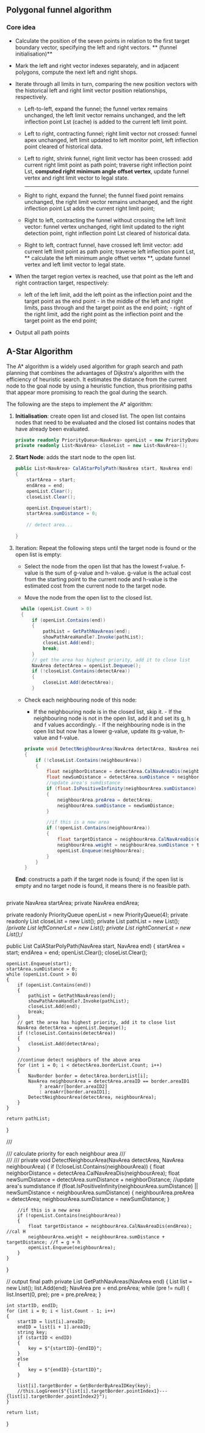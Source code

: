 ## Polygonal funnel algorithm

### Core idea

- Calculate the position of the seven points in relation to the first target boundary vector, specifying the left and right vectors. ** (funnel initialisation)**

- Mark the left and right vector indexes separately, and in adjacent polygons, compute the next left and right shops.

- Iterate through all limits in turn, comparing the new position vectors with the historical left and right limit vector position relationships, respectively.

  - Left-to-left, expand the funnel; the funnel vertex remains unchanged, the left limit vector remains unchanged, and the left inflection point Lst (cache) is added to the current left limit point.

  - Left to right, contracting funnel; right limit vector not crossed: funnel apex unchanged, left limit updated to left monitor point, left inflection point cleared of historical data.

  - Left to right, shrink funnel, right limit vector has been crossed: add current right limit point as path point; traverse right inflection point Lst, **computed right minimum angle offset vertex**, update funnel vertex and right limit vector to legal state.

    ---------------------------------------------------------------------------------------------------------

  - Right to right, expand the funnel; the funnel fixed point remains unchanged, the right limit vector remains unchanged, and the right inflection point Lst adds the current right limit point;

  - Right to left, contracting the funnel without crossing the left limit vector: funnel vertex unchanged, right limit updated to the right detection point, right inflection point Lst cleared of historical data.

  - Right to left, contract funnel, have crossed left limit vector: add current left limit point as path point; traverse left inflection point Lst, ** calculate the left minimum angle offset vertex **, update funnel vertex and left limit vector to legal state.

- When the target region vertex is reached, use that point as the left and right contraction target, respectively:

  - left of the left limit, add the left point as the inflection point and the target point as the end point - in the middle of the left and right limits, pass through and the target point as the end point; - right of the right limit, add the right point as the inflection point and the target point as the end point;

- Output all path points

## A-Star Algorithm

The A* algorithm is a widely used algorithm for graph search and path planning that combines the advantages of Dijkstra's algorithm with the efficiency of heuristic search. It estimates the distance from the current node to the goal node by using a heuristic function, thus prioritising paths that appear more promising to reach the goal during the search.

The following are the steps to implement the A* algorithm:

1. **Initialisation**: create open list and closed list. The open list contains nodes that need to be evaluated and the closed list contains nodes that have already been evaluated.
    ```c#
   private readonly PriorityQueue<NavArea> openList = new PriorityQueue<NavArea>(4); //优先级队列
   private readonly List<NavArea> closeList = new List<NavArea>();
   ```
2. **Start Node**: adds the start node to the open list.
   ```c#
   public List<NavArea> CalAStarPolyPath(NavArea start, NavArea end)
   {
       startArea = start;
       endArea = end;
       openList.Clear();
       closeList.Clear();
   
       openList.Enqueue(start);
       startArea.sumDistance = 0;
       
       // detect area...
       
   }
   ```
3. Iteration: Repeat the following steps until the target node is found or the open list is empty:

   - Select the node from the open list that has the lowest f-value. f-value is the sum of g-value and h-value. g-value is the actual cost from the starting point to the current node and h-value is the estimated cost from the current node to the target node.

   - Move the node from the open list to the closed list.
   ```C#
     while (openList.Count > 0)
     {
         if (openList.Contains(end))
         {
             pathList = GetPathNavAreas(end);
             showPathAreaHandle?.Invoke(pathList);
             closeList.Add(end);
             break;
         }
         // get the area has highest priority, add it to close list
         NavArea detectArea = openList.Dequeue();
         if (!closeList.Contains(detectArea))
         {
             closeList.Add(detectArea);
         }
     ```
   - Check each neighbouring node of this node:

     - If the neighbouring node is in the closed list, skip it. - If the neighbouring node is not in the open list, add it and set its g, h and f values accordingly. - If the neighbouring node is in the open list but now has a lower g-value, update its g-value, h-value and f-value.
     ```c#
     private void DetectNeighbourArea(NavArea detectArea, NavArea neighbourArea)
     {
         if (!closeList.Contains(neighbourArea))
         { 
             float neighborDistance = detectArea.CalNavAreaDis(neighbourArea);
             float newSumDistance = detectArea.sumDistance + neighborDistance;
             //update area's sumdistance
             if (float.IsPositiveInfinity(neighbourArea.sumDistance) || newSumDistance < neighbourArea.sumDistance)
             {
                 neighbourArea.preArea = detectArea;
                 neighbourArea.sumDistance = newSumDistance;
             }
     
             //if this is a new area
             if (!openList.Contains(neighbourArea))
             {
                 float targetDistance = neighbourArea.CalNavAreaDis(endArea); //cal H
                 neighbourArea.weight = neighbourArea.sumDistance + targetDistance; //f = g + h
                 openList.Enqueue(neighbourArea);
             }
         }
     }
     ```
    **End**: constructs a path if the target node is found; if the open list is empty and no target node is found, it means there is no feasible path.
   ```C#
private NavArea startArea;
private NavArea endArea;

private readonly PriorityQueue<NavArea> openList = new PriorityQueue<NavArea>(4);
private readonly List<NavArea> closeList = new List<NavArea>();
private List<NavArea> pathList = new List<NavArea>();
/*private List<int> leftConnerLst = new List<int>();
private List<int> rightConnerLst = new List<int>();*/

public List<NavArea> CalAStarPolyPath(NavArea start, NavArea end)
{
    startArea = start;
    endArea = end;
    openList.Clear();
    closeList.Clear();

    openList.Enqueue(start);
    startArea.sumDistance = 0;
    while (openList.Count > 0)
    {
        if (openList.Contains(end))
        {
            pathList = GetPathNavAreas(end);
            showPathAreaHandle?.Invoke(pathList);
            closeList.Add(end);
            break;
        }
        // get the area has highest priority, add it to close list
        NavArea detectArea = openList.Dequeue();
        if (!closeList.Contains(detectArea))
        {
            closeList.Add(detectArea);
        }

        //continue detect neighbors of the above area
        for (int i = 0; i < detectArea.borderList.Count; i++)
        {
            NavBorder border = detectArea.borderList[i];
            NavArea neighbourArea = detectArea.areaID == border.areaID1
                ? areaArr[border.areaID2]
                : areaArr[border.areaID1];
            DetectNeighbourArea(detectArea, neighbourArea);
        }
    }

    return pathList;
}

/// <summary>
/// calculate priority for each neighbour area
/// </summary>
/// <param name="detectArea"></param>
/// <param name="neighbourArea"></param>
private void DetectNeighbourArea(NavArea detectArea, NavArea neighbourArea)
{
    if (!closeList.Contains(neighbourArea))
    { 
        float neighborDistance = detectArea.CalNavAreaDis(neighbourArea);
        float newSumDistance = detectArea.sumDistance + neighborDistance;
        //update area's sumdistance
        if (float.IsPositiveInfinity(neighbourArea.sumDistance) || newSumDistance < neighbourArea.sumDistance)
        {
            neighbourArea.preArea = detectArea;
            neighbourArea.sumDistance = newSumDistance;
        }

        //if this is a new area
        if (!openList.Contains(neighbourArea))
        {
            float targetDistance = neighbourArea.CalNavAreaDis(endArea); //cal H
            neighbourArea.weight = neighbourArea.sumDistance + targetDistance; //f = g + h
            openList.Enqueue(neighbourArea);
        }
    }
}

// output final path
private List<NavArea> GetPathNavAreas(NavArea end)
{
    List<NavArea> list = new List<NavArea>();
    list.Add(end);
    NavArea pre = end.preArea;
    while (pre != null)
    {
        list.Insert(0, pre);
        pre = pre.preArea;
    }

    int startID, endID;
    for (int i = 0; i < list.Count - 1; i++)
    {
        startID = list[i].areaID;
        endID = list[i + 1].areaID;
        string key;
        if (startID < endID)
        {
            key = $"{startID}-{endID}";
        }
        else
        {
            key = $"{endID}-{startID}";
        }

        list[i].targetBorder = GetBorderByAreaIDKey(key);
        //this.LogGreen($"{list[i].targetBorder.pointIndex1}---{list[i].targetBorder.pointIndex2}");
    }

    return list;
}
```
